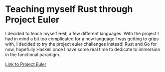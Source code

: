 # Teaching myself Rust through Project Euler

I decided to teach myself ~~rust~~, a few different languages. With the project I had in mind a bit too complicated for a new language I was getting to grips with, I decided to try the project euler challenges instead! Rust and Go for now, hopefully Haskell once I have some real time to dedicate to immersion in the functional paradigm.

[Link to Project Euler](https://projecteuler.net/archives)

